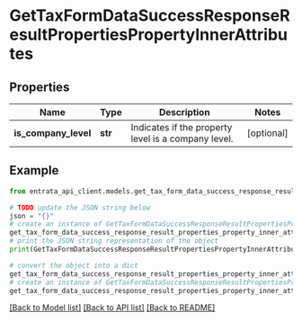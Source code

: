 # GetTaxFormDataSuccessResponseResultPropertiesPropertyInnerAttributes


## Properties

Name | Type | Description | Notes
------------ | ------------- | ------------- | -------------
**is_company_level** | **str** | Indicates if the property level is a company level. | [optional] 

## Example

```python
from entrata_api_client.models.get_tax_form_data_success_response_result_properties_property_inner_attributes import GetTaxFormDataSuccessResponseResultPropertiesPropertyInnerAttributes

# TODO update the JSON string below
json = "{}"
# create an instance of GetTaxFormDataSuccessResponseResultPropertiesPropertyInnerAttributes from a JSON string
get_tax_form_data_success_response_result_properties_property_inner_attributes_instance = GetTaxFormDataSuccessResponseResultPropertiesPropertyInnerAttributes.from_json(json)
# print the JSON string representation of the object
print(GetTaxFormDataSuccessResponseResultPropertiesPropertyInnerAttributes.to_json())

# convert the object into a dict
get_tax_form_data_success_response_result_properties_property_inner_attributes_dict = get_tax_form_data_success_response_result_properties_property_inner_attributes_instance.to_dict()
# create an instance of GetTaxFormDataSuccessResponseResultPropertiesPropertyInnerAttributes from a dict
get_tax_form_data_success_response_result_properties_property_inner_attributes_from_dict = GetTaxFormDataSuccessResponseResultPropertiesPropertyInnerAttributes.from_dict(get_tax_form_data_success_response_result_properties_property_inner_attributes_dict)
```
[[Back to Model list]](../README.md#documentation-for-models) [[Back to API list]](../README.md#documentation-for-api-endpoints) [[Back to README]](../README.md)


